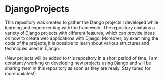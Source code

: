 # DjangoProjects

This repository was created to gather the Django projects I developed while learning and experimenting with the framework. The repository contains a variety of Django projects with different features, which can provide ideas on how to create web applications with Django. Moreover, by examining the code of the projects, it is possible to learn about various structures and techniques used in Django. 

(New projects will be added to this repository in a short period of time. I am constantly working on developing new projects using Django and will be sharing them in this repository as soon as they are ready. Stay tuned for more updates!)
